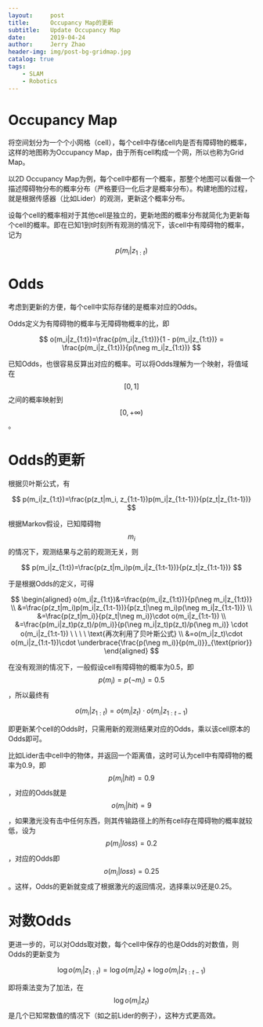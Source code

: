 ```yaml
---
layout:     post
title:      Occupancy Map的更新
subtitle:   Update Occupancy Map
date:       2019-04-24
author:     Jerry Zhao
header-img: img/post-bg-gridmap.jpg
catalog: true
tags:
    - SLAM
    - Robotics
---
```



# Occupancy Map
将空间划分为一个个小网格（cell），每个cell中存储cell内是否有障碍物的概率，这样的地图称为Occupancy Map，由于所有cell构成一个网，所以也称为Grid Map。

以2D Occupancy Map为例，每个cell中都有一个概率，那整个地图可以看做一个描述障碍物分布的概率分布（严格要归一化后才是概率分布）。构建地图的过程，就是根据传感器（比如Lider）的观测，更新这个概率分布。

设每个cell的概率相对于其他cell是独立的，更新地图的概率分布就简化为更新每个cell的概率。即在已知1到t时刻所有观测的情况下，该cell中有障碍物的概率，记为

$$
p(m_i|z_{1:t})
$$


# Odds
考虑到更新的方便，每个cell中实际存储的是概率对应的Odds。

Odds定义为有障碍物的概率与无障碍物概率的比，即

$$
o(m_i|z_{1:t})=\frac{p(m_i|z_{1:t})}{1 - p(m_i|z_{1:t})} = \frac{p(m_i|z_{1:t})}{p(\neg m_i|z_{1:t})}
$$

已知Odds，也很容易反算出对应的概率。可以将Odds理解为一个映射，将值域在$$[0, 1]$$之间的概率映射到$$[0,+\infty)$$。

# Odds的更新

根据贝叶斯公式，有

$$
p(m_i|z_{1:t})=\frac{p(z_t|m_i, z_{1:t-1})p(m_i|z_{1:t-1})}{p(z_t|z_{1:t-1})}
$$

根据Markov假设，已知障碍物$$m_i$$的情况下，观测结果与之前的观测无关，则

$$
p(m_i|z_{1:t})=\frac{p(z_t|m_i)p(m_i|z_{1:t-1})}{p(z_t|z_{1:t-1})}
$$


于是根据Odds的定义，可得

$$
\begin{aligned}
o(m_i|z_{1:t})&=\frac{p(m_i|z_{1:t})}{p(\neg m_i|z_{1:t})} \\
&=\frac{p(z_t|m_i)p(m_i|z_{1:t-1})}{p(z_t|\neg m_i)p(\neg m_i|z_{1:t-1})} \\
&=\frac{p(z_t|m_i)}{p(z_t|\neg m_i)}\cdot o(m_i|z_{1:t-1}) \\
&=\frac{p(m_i|z_t)p(z_t)/p(m_i)}{p(\neg m_i|z_t)p(z_t)/p(\neg m_i)} \cdot o(m_i|z_{1:t-1}) \ \ \ \ \text{再次利用了贝叶斯公式} \\
&=o(m_i|z_t)\cdot o(m_i|z_{1:t-1})\cdot \underbrace{\frac{p(\neg m_i)}{p(m_i)}}_{\text{prior}}
\end{aligned}
$$


在没有观测的情况下，一般假设cell有障碍物的概率为0.5，即$$p(m_i)=p(\neg m_i)=0.5$$，所以最终有


$$
o(m_i|z_{1:t})=o(m_i|z_t)\cdot o(m_i|z_{1:t-1})
$$


即更新某个cell的Odds时，只需用新的观测结果对应的Odds，乘以该cell原本的Odds即可。

比如Lider击中cell中的物体，并返回一个距离值，这时可认为cell中有障碍物的概率为0.9，即$$p(m_i|hit)=0.9$$，对应的Odds就是$$o(m_i|hit)=9$$，如果激光没有击中任何东西，则其传输路径上的所有cell存在障碍物的概率就较低，设为$$p(m_i|loss)=0.2$$，对应的Odds即$$o(m_i|loss)=0.25$$。这样，Odds的更新就变成了根据激光的返回情况，选择乘以9还是0.25。

# 对数Odds
更进一步的，可以对Odds取对数，每个cell中保存的也是Odds的对数值，则Odds的更新变为

$$
\log o(m_i|z_{1:t})=\log o(m_i|z_t) + \log o(m_i|z_{1:t-1})
$$

即将乘法变为了加法，在$$\log o(m_i|z_t)$$是几个已知常数值的情况下（如之前Lider的例子），这种方式更高效。

